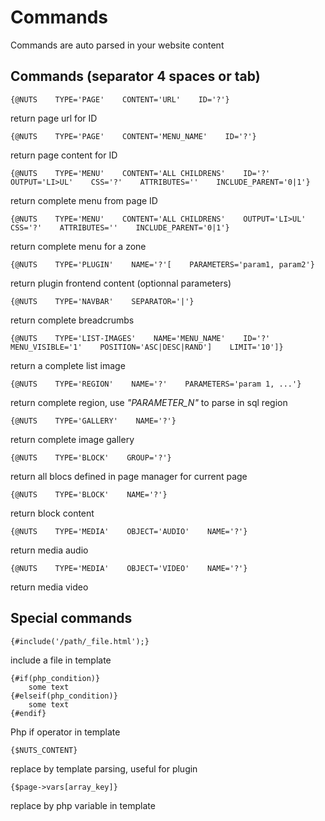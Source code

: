 # Commands

Commands are auto parsed in your website content

## Commands (separator 4 spaces or tab)

```
{@NUTS    TYPE='PAGE'    CONTENT='URL'    ID='?'}
```

return page url for ID

```
{@NUTS    TYPE='PAGE'    CONTENT='MENU_NAME'    ID='?'}
```

return page content for ID

```
{@NUTS    TYPE='MENU'    CONTENT='ALL CHILDRENS'    ID='?'    OUTPUT='LI>UL'    CSS='?'    ATTRIBUTES=''    INCLUDE_PARENT='0|1'}
```

return complete menu from page ID


```
{@NUTS    TYPE='MENU'    CONTENT='ALL CHILDRENS'    OUTPUT='LI>UL'    CSS='?'    ATTRIBUTES=''    INCLUDE_PARENT='0|1'}
```

return complete menu for a zone


```
{@NUTS    TYPE='PLUGIN'    NAME='?'[    PARAMETERS='param1, param2'}
```

return plugin frontend content (optionnal parameters)


```
{@NUTS    TYPE='NAVBAR'    SEPARATOR='|'}
```
 
return complete breadcrumbs
 
 
```
{@NUTS    TYPE='LIST-IMAGES'    NAME='MENU_NAME'    ID='?'    MENU_VISIBLE='1'    POSITION='ASC|DESC|RAND']    LIMIT='10']}
```

return a complete list image

```
{@NUTS    TYPE='REGION'    NAME='?'    PARAMETERS='param 1, ...'}
```

return complete region, use *"PARAMETER_N"* to parse in sql region


```
{@NUTS    TYPE='GALLERY'    NAME='?'}
```

return complete image gallery

```
{@NUTS    TYPE='BLOCK'    GROUP='?'}
```

return all blocs defined in page manager for current page

```
{@NUTS    TYPE='BLOCK'    NAME='?'}
```

return block content


```
{@NUTS    TYPE='MEDIA'    OBJECT='AUDIO'    NAME='?'}
```

return media audio
 
 
```
{@NUTS    TYPE='MEDIA'    OBJECT='VIDEO'    NAME='?'}
```

return media video



## Special commands

```
{#include('/path/_file.html');}
```

include a file in template


```
{#if(php_condition)}
    some text
{#elseif(php_condition)}
    some text
{#endif}
```

Php if operator in template

```{$NUTS_CONTENT}```

replace by template parsing, useful for plugin


```{$page->vars[array_key]}```

replace by php variable in template

















 






